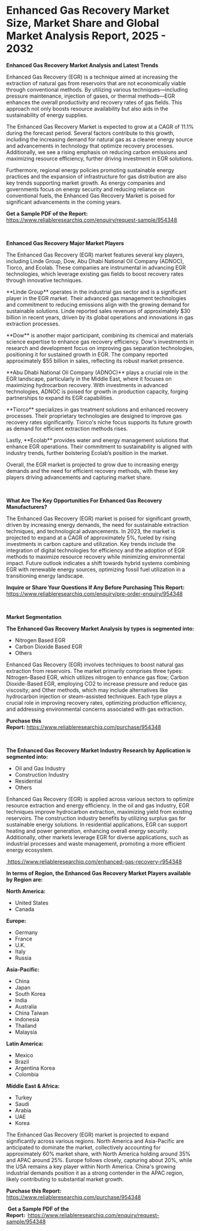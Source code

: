 <p><h1>Enhanced Gas Recovery Market Size, Market Share and Global Market Analysis Report, 2025 - 2032</h1></p><p><strong>Enhanced Gas Recovery Market Analysis and Latest Trends</strong></p>
<p><p>Enhanced Gas Recovery (EGR) is a technique aimed at increasing the extraction of natural gas from reservoirs that are not economically viable through conventional methods. By utilizing various techniques—including pressure maintenance, injection of gases, or thermal methods—EGR enhances the overall productivity and recovery rates of gas fields. This approach not only boosts resource availability but also aids in the sustainability of energy supplies.</p><p>The Enhanced Gas Recovery Market is expected to grow at a CAGR of 11.1% during the forecast period. Several factors contribute to this growth, including the increasing demand for natural gas as a cleaner energy source and advancements in technology that optimize recovery processes. Additionally, we see a rising emphasis on reducing carbon emissions and maximizing resource efficiency, further driving investment in EGR solutions. </p><p>Furthermore, regional energy policies promoting sustainable energy practices and the expansion of infrastructure for gas distribution are also key trends supporting market growth. As energy companies and governments focus on energy security and reducing reliance on conventional fuels, the Enhanced Gas Recovery Market is poised for significant advancements in the coming years.</p></p>
<p><strong>Get a Sample PDF of the Report:&nbsp;</strong> <a href="https://www.reliableresearchiq.com/enquiry/request-sample/954348?utm_campaign=3112&utm_medium=2&utm_source=Github&utm_content=ia&utm_term=18042025&utm_id=enhanced-gas-recovery">https://www.reliableresearchiq.com/enquiry/request-sample/954348</a></p>
<p>&nbsp;</p>
<p><strong>Enhanced Gas Recovery Major Market Players</strong></p>
<p><p>The Enhanced Gas Recovery (EGR) market features several key players, including Linde Group, Dow, Abu Dhabi National Oil Company (ADNOC), Tiorco, and Ecolab. These companies are instrumental in advancing EGR technologies, which leverage existing gas fields to boost recovery rates through innovative techniques.</p><p>**Linde Group** operates in the industrial gas sector and is a significant player in the EGR market. Their advanced gas management technologies and commitment to reducing emissions align with the growing demand for sustainable solutions. Linde reported sales revenues of approximately $30 billion in recent years, driven by its global operations and innovations in gas extraction processes.</p><p>**Dow** is another major participant, combining its chemical and materials science expertise to enhance gas recovery efficiency. Dow's investments in research and development focus on improving gas separation technologies, positioning it for sustained growth in EGR. The company reported approximately $55 billion in sales, reflecting its robust market presence.</p><p>**Abu Dhabi National Oil Company (ADNOC)** plays a crucial role in the EGR landscape, particularly in the Middle East, where it focuses on maximizing hydrocarbon recovery. With investments in advanced technologies, ADNOC is poised for growth in production capacity, forging partnerships to expand its EGR capabilities.</p><p>**Tiorco** specializes in gas treatment solutions and enhanced recovery processes. Their proprietary technologies are designed to improve gas recovery rates significantly. Tiorco's niche focus supports its future growth as demand for efficient extraction methods rises.</p><p>Lastly, **Ecolab** provides water and energy management solutions that enhance EGR operations. Their commitment to sustainability is aligned with industry trends, further bolstering Ecolab’s position in the market.</p><p>Overall, the EGR market is projected to grow due to increasing energy demands and the need for efficient recovery methods, with these key players driving advancements and capturing market share.</p></p>
<p>&nbsp;</p>
<p><strong>What Are The Key Opportunities For Enhanced Gas Recovery Manufacturers?</strong></p>
<p><p>The Enhanced Gas Recovery (EGR) market is poised for significant growth, driven by increasing energy demands, the need for sustainable extraction techniques, and technological advancements. In 2023, the market is projected to expand at a CAGR of approximately 5%, fueled by rising investments in carbon capture and utilization. Key trends include the integration of digital technologies for efficiency and the adoption of EGR methods to maximize resource recovery while minimizing environmental impact. Future outlook indicates a shift towards hybrid systems combining EGR with renewable energy sources, optimizing fossil fuel utilization in a transitioning energy landscape.</p></p>
<p><strong>Inquire or Share Your Questions If Any Before Purchasing This Report:</strong> <a href="https://www.reliableresearchiq.com/enquiry/pre-order-enquiry/954348?utm_campaign=3112&utm_medium=2&utm_source=Github&utm_content=ia&utm_term=18042025&utm_id=enhanced-gas-recovery">https://www.reliableresearchiq.com/enquiry/pre-order-enquiry/954348</a></p>
<p>&nbsp;</p>
<p><strong>Market Segmentation</strong></p>
<p><strong>The Enhanced Gas Recovery Market Analysis by types is segmented into:</strong></p>
<p><ul><li>Nitrogen Based EGR</li><li>Carbon Dioxide Based EGR</li><li>Others</li></ul></p>
<p><p>Enhanced Gas Recovery (EGR) involves techniques to boost natural gas extraction from reservoirs. The market primarily comprises three types: Nitrogen-Based EGR, which utilizes nitrogen to enhance gas flow; Carbon Dioxide-Based EGR, employing CO2 to increase pressure and reduce gas viscosity; and Other methods, which may include alternatives like hydrocarbon injection or steam-assisted techniques. Each type plays a crucial role in improving recovery rates, optimizing production efficiency, and addressing environmental concerns associated with gas extraction.</p></p>
<p><strong>Purchase this Report:&nbsp;</strong><a href="https://www.reliableresearchiq.com/purchase/954348?utm_campaign=3112&utm_medium=2&utm_source=Github&utm_content=ia&utm_term=18042025&utm_id=enhanced-gas-recovery">https://www.reliableresearchiq.com/purchase/954348</a></p>
<p>&nbsp;</p>
<p><strong>The Enhanced Gas Recovery Market Industry Research by Application is segmented into:</strong></p>
<p><ul><li>Oil and Gas Industry</li><li>Construction Industry</li><li>Residential</li><li>Others</li></ul></p>
<p><p>Enhanced Gas Recovery (EGR) is applied across various sectors to optimize resource extraction and energy efficiency. In the oil and gas industry, EGR techniques improve hydrocarbon extraction, maximizing yield from existing reservoirs. The construction industry benefits by utilizing surplus gas for sustainable energy solutions. In residential applications, EGR can support heating and power generation, enhancing overall energy security. Additionally, other markets leverage EGR for diverse applications, such as industrial processes and waste management, promoting a more efficient energy ecosystem.</p></p>
<p><a href="https://www.reliableresearchiq.com/enhanced-gas-recovery-r954348?utm_campaign=3112&utm_medium=2&utm_source=Github&utm_content=ia&utm_term=18042025&utm_id=enhanced-gas-recovery">&nbsp;https://www.reliableresearchiq.com/enhanced-gas-recovery-r954348</a></p>
<p><strong>In terms of Region, the Enhanced Gas Recovery Market Players available by Region are:</strong></p>
<p>
    <p> <strong> North America: </strong>
        <ul>
            <li>United States</li>
            <li>Canada</li>
        </ul>
        </p> 
    <p> <strong> Europe: </strong>
        <ul>
            <li>Germany</li>
            <li>France</li>
            <li>U.K.</li>
            <li>Italy</li>
            <li>Russia</li>
        </ul>
        </p> 
    <p> <strong> Asia-Pacific: </strong>
        <ul>
            <li>China</li>
            <li>Japan</li>
            <li>South Korea</li>
            <li>India</li>
            <li>Australia</li>
            <li>China Taiwan</li>
            <li>Indonesia</li>
            <li>Thailand</li>
            <li>Malaysia</li>
        </ul>
        </p> 
    <p> <strong> Latin America: </strong>
        <ul>
            <li>Mexico</li>
            <li>Brazil</li>
            <li>Argentina Korea</li>
            <li>Colombia</li>
        </ul>
        </p> 
    <p> <strong> Middle East & Africa: </strong>
        <ul>
            <li>Turkey</li>
            <li>Saudi</li>
            <li>Arabia</li>
            <li>UAE</li>
            <li>Korea</li>
        </ul>
    </p>
    </p>
<p><p>The Enhanced Gas Recovery (EGR) market is projected to expand significantly across various regions. North America and Asia-Pacific are anticipated to dominate the market, collectively accounting for approximately 60% market share, with North America holding around 35% and APAC around 25%. Europe follows closely, capturing about 20%, while the USA remains a key player within North America. China's growing industrial demands position it as a strong contender in the APAC region, likely contributing to substantial market growth.</p></p>
<p><strong>Purchase this Report: </strong><a href="https://www.reliableresearchiq.com/purchase/954348?utm_campaign=3112&utm_medium=2&utm_source=Github&utm_content=ia&utm_term=18042025&utm_id=enhanced-gas-recovery">https://www.reliableresearchiq.com/purchase/954348</a></p>
<p>&nbsp;<strong>Get a Sample PDF of the Report:&nbsp;&nbsp;</strong><a href="https://www.reliableresearchiq.com/enquiry/request-sample/954348?utm_campaign=3112&utm_medium=2&utm_source=Github&utm_content=ia&utm_term=18042025&utm_id=enhanced-gas-recovery">https://www.reliableresearchiq.com/enquiry/request-sample/954348</a></p>
<p><strong></strong></p>
<p><p></p><p></p><p></p></p>